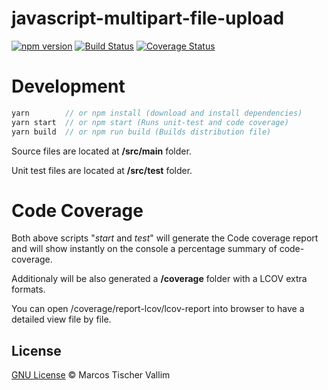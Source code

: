 # javascript-multipart-file-upload
[![npm version](https://badge.fury.io/js/javascript-multipart-file-upload.svg)](https://badge.fury.io/js/javascript-multipart-file-upload)
[![Build Status](https://travis-ci.org/mvallim/javascript-multipart-file-upload.svg?branch=master)](https://travis-ci.org/mvallim/javascript-multipart-file-upload)
[![Coverage Status](https://coveralls.io/repos/github/mvallim/javascript-multipart-file-upload/badge.svg?branch=master)](https://coveralls.io/github/mvallim/javascript-multipart-file-upload?branch=master)



# Development

```js
yarn        // or npm install (download and install dependencies)
yarn start  // or npm start (Runs unit-test and code coverage)
yarn build  // or npm run build (Builds distribution file)
```

Source files are located at **/src/main** folder.

Unit test files are located at **/src/test** folder.

# Code Coverage

Both above scripts "_start_ and _test_" will generate the Code coverage report and will show instantly on the console a percentage summary of code-coverage.

Additionaly will be also generated a **/coverage** folder with a LCOV extra formats.

You can open /coverage/report-lcov/lcov-report into browser to have a detailed view file by file.

## License
[GNU License](LICENSE) © Marcos Tischer Vallim
